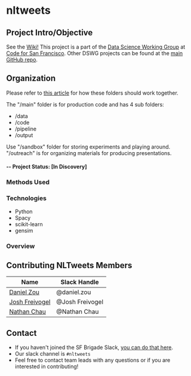 # nltweets
## Project Intro/Objective
See the [Wiki!](https://github.com/sfbrigade/nltweets/wiki)
This project is a part of the [Data Science Working Group](http://datascience.codeforsanfrancisco.org) at [Code for San Francisco](http://www.codeforsanfrancisco.org). Other DSWG projects can be found at the [main GitHub repo](https://github.com/sfbrigade/data-science-wg).

## Organization
Please refer to [this article](https://towardsdatascience.com/how-to-keep-your-research-projects-organized-part-1-folder-structure-10bd56034d3a) for how these folders should work together.

The "/main" folder is for production code and has 4 sub folders:
* /data
* /code
* /pipeline
* /output

Use "/sandbox" folder for storing experiments and playing around. "/outreach" is for organizing materials for producing presentations.



#### -- Project Status: [In Discovery]


### Methods Used

### Technologies
* Python
* Spacy
* scikit-learn
* gensim

### Overview

## Contributing NLTweets Members

|Name     |  Slack Handle   |
|---------|-----------------|
|[Daniel Zou](https://github.com/pahdo)| @daniel.zou        |
|[Josh Freivogel](https://github.com/frhino) |     @Josh Freivogel    |
|[Nathan Chau](https://github.com/nathanhc) | @Nathan Chau  |

## Contact
* If you haven't joined the SF Brigade Slack, [you can do that here](http://c4sf.me/slack).  
* Our slack channel is `#nltweets`
* Feel free to contact team leads with any questions or if you are interested in contributing!
